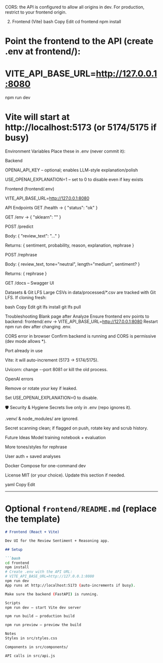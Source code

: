 CORS: the API is configured to allow all origins in dev. For production, restrict to your frontend origin.

2) Frontend (Vite)
bash
Copy
Edit
cd frontend
npm install
# Point the frontend to the API (create .env at frontend/):
# VITE_API_BASE_URL=http://127.0.0.1:8080
npm run dev
# Vite will start at http://localhost:5173 (or 5174/5175 if busy)

Environment Variables
Place these in .env (never commit it):

Backend

OPENAI_API_KEY – optional; enables LLM-style explanation/polish

USE_OPENAI_EXPLANATION=1 – set to 0 to disable even if key exists

Frontend (frontend/.env)

VITE_API_BASE_URL=http://127.0.0.1:8080

API Endpoints
GET /health → { "status": "ok" }

GET /env → { "sklearn": "<version>" }

POST /predict

Body: { "review_text": "..." }

Returns: { sentiment, probability, reason, explanation, rephrase }

POST /rephrase

Body: { review_text, tone="neutral", length="medium", sentiment? }

Returns: { rephrase }

GET /docs – Swagger UI

Datasets & Git LFS
Large CSVs in data/processed/*.csv are tracked with Git LFS.
If cloning fresh:

bash
Copy
Edit
git lfs install
git lfs pull

Troubleshooting
Blank page after Analyze
Ensure frontend env points to backend:
frontend/.env → VITE_API_BASE_URL=http://127.0.0.1:8080
Restart npm run dev after changing .env.

CORS error in browser
Confirm backend is running and CORS is permissive (dev mode allows *).

Port already in use

Vite: it will auto-increment (5173 → 5174/5175).

Uvicorn: change --port 8081 or kill the old process.

OpenAI errors

Remove or rotate your key if leaked.

Set USE_OPENAI_EXPLANATION=0 to disable.

🛡 Security & Hygiene
Secrets live only in .env (repo ignores it).

.venv/ & node_modules/ are ignored.

Secret scanning clean; if flagged on push, rotate key and scrub history.

Future Ideas
Model training notebook + evaluation

More tones/styles for rephrase

User auth + saved analyses

Docker Compose for one-command dev

License
MIT (or your choice). Update this section if needed.

yaml
Copy
Edit

---

# Optional `frontend/README.md` (replace the template)

```markdown
# Frontend (React + Vite)

Dev UI for the Review Sentiment + Reasoning app.

## Setup

```bash
cd frontend
npm install
# Create .env with the API URL:
# VITE_API_BASE_URL=http://127.0.0.1:8080
npm run dev
App runs at http://localhost:5173 (auto-increments if busy).

Make sure the backend (FastAPI) is running.

Scripts
npm run dev – start Vite dev server

npm run build – production build

npm run preview – preview the build

Notes
Styles in src/styles.css

Components in src/components/

API calls in src/api.js





